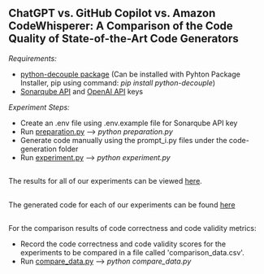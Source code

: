 ## ChatGPT vs. GitHub Copilot vs. Amazon CodeWhisperer: A Comparison of the Code Quality of State-of-the-Art Code Generators
*Requirements:*
- [python-decouple package](https://pypi.org/project/python-decouple/) (Can be installed with Pyhton Package Installer, pip using command: *pip install python-decouple*)
- [Sonarqube API](https://docs.sonarqube.org/latest/extend/web-api/) and [OpenAI API](https://openai.com/api/) keys

*Experiment Steps:*
- Create an .env file using .env.example file for Sonarqube API key
- Run [preparation.py](https://github.com/mirayayerdem/Github-Copilot-Amazon-Whisperer/blob/main/preparation.py)
  --> *python preparation.py*
- Generate code manually using the prompt_i.py files under the code-generation folder
- Run [experiment.py](https://github.com/mirayayerdem/Github-Copilot-Amazon-Whisperer/blob/main/experiment.py)
 --> *python experiment.py*
##
The results for all of our experiments can be viewed [here](https://github.com/mirayayerdem/Github-Copilot-Amazon-Whisperer-ChatGPT/blob/main/misc/All_Experiment_Results.xlsx).

##
The generated code for each of our experiments can be found [here](https://github.com/mirayayerdem/Github-Copilot-Amazon-Whisperer/tree/main/misc/Experiment%20results)

##
For the comparison results of code correctness and code validity metrics:
- Record the code correctness and code validity scores for the experiments to be compared in a file called 'comparison_data.csv'.
- Run [compare_data.py](https://github.com/mirayayerdem/Github-Copilot-Amazon-Whisperer/blob/main/compare_data.py)
--> *python compare_data.py*
